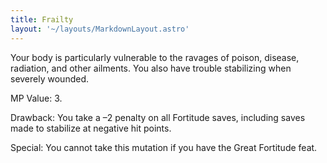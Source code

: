 ```yaml
---
title: Frailty
layout: '~/layouts/MarkdownLayout.astro'
---
```

Your body is particularly vulnerable to the ravages of poison, disease,
radiation, and other ailments. You also have trouble stabilizing when severely
wounded.

MP Value: 3.

Drawback: You take a –2 penalty on all Fortitude saves, including saves made
to stabilize at negative hit points.

Special: You cannot take this mutation if you have the Great Fortitude feat.

